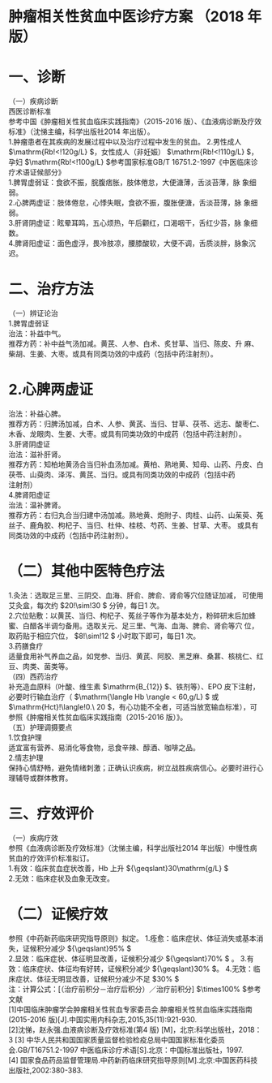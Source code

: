 # 肿瘤相关性贫血中医诊疗方案 （2018 年版）  
# 一、诊断  
（一）疾病诊断  
西医诊断标准  
参考中国《肿瘤相关性贫血临床实践指南》（2015-2016 版）、《血液病诊断及疗效标准》（沈悌主编，科学出版社2014 年出版）。  
1.肿瘤患者在其疾病的发展过程中以及治疗过程中发生的贫血。 2.男性成人 $\mathrm{Rb\!<\!120g/L} $，女性成人（非妊娠） $\mathrm{Rb\!<\!110g/L} $，孕妇 $\mathrm{Rb\!<\!100g/L} $参考国家标准GB/T 16751.2-1997《中医临床诊疗术语证候部分》  
1.脾胃虚弱证：食欲不振，脘腹痞胀，肢体倦怠，大便溏薄，舌淡苔薄，脉 象细弱。  
2.心脾两虚证：肢体倦怠，心悸失眠，食欲不振，腹胀便溏，舌淡苔薄，脉 象细弱。  
3.肝肾阴虚证：眩晕耳鸣，五心烦热，午后颧红，口渴咽干，舌红少苔，脉 象细数。  
4.脾肾阳虚证：面色虚浮，畏冷肢凉，腰膝酸软，大便不调，舌质淡胖，脉象沉迟。  
# 二、治疗方法  
（一）辨证论治  
1.脾胃虚弱证  
治法：补益中气。  
推荐方药：补中益气汤加减。黄芪、人参、白术、炙甘草、当归、陈皮、升 麻、柴胡、生姜、大枣。或具有同类功效的中成药（包括中药注射剂）。  
# 2.心脾两虚证  
治法：补益心脾。  
推荐方药：归脾汤加减，白术、人参、黄芪、当归、甘草、茯苓、远志、酸枣仁、木香、龙眼肉、生姜、大枣。或具有同类功效的中成药（包括中药注射剂）。  
3.肝肾阴虚证  
治法：滋补肝肾。  
推荐方药：知柏地黄汤合当归补血汤加减。黄柏、熟地黄、知母、山药、丹皮、白茯苓、山萸肉、泽泻、黄芪、当归。或具有同类功效的中成药（包括中药  
注射剂）  
4.脾肾阳虚证  
治法：温补脾肾。  
推荐方药：右归丸合当归建中汤加减。熟地黄、炮附子、肉桂、山药、山茱萸、菟丝子、鹿角胶、枸杞子、当归、杜仲、桂枝、芍药、生姜、甘草、大枣。 或具有同类功效的中成药（包括中药注射剂）。  
# （二）其他中医特色疗法  
1.灸法：选取足三里、三阴交、血海、肝俞、脾俞、肾俞等穴位随证加减， 可使用艾灸盒，每次约 $20\!\sim\!30 $ 分钟，每日1 次。  
2.穴位贴敷：以黄芪、当归、枸杞子、菟丝子等作为基本处方，粉碎研末后加蜂蜜、白醋各半调匀备用。选取关元、足三里、气海、血海、脾俞、肾俞等穴 位，取药贴于相应穴位， $8\!\sim\!12 $ 小时取下即可，每日1 次。  
3.药膳食疗  
适量食用补气养血之品，如党参、当归、黄芪、阿胶、黑芝麻、桑葚、核桃仁、红豆、肉类、菌类等。  
（四）西药治疗  
补充造血原料（叶酸、维生素 $\mathrm{B_{12}} $、铁剂等）、EPO 皮下注射，必要时行输血治疗（ $\mathrm{\langle Hb \rangle < 60\,g/L} $ 或 $\mathrm{Hct}\!\langle\!0.\ 20 $，有心功能不全者，可适当放宽输血标准），可参照《肿瘤相关性贫血临床实践指南（2015-2016 版）》。  
（五）护理调摄要点  
1.饮食护理  
适宜富有营养、易消化等食物，忌食辛辣、醇酒、咖啡之品。  
2.情志护理  
保持心情舒畅，避免情绪刺激；正确认识疾病，树立战胜疾病信心。必要时进行心理辅导或群体教育。  
# 三、疗效评价  
（一）疾病疗效  
参照《血液病诊断及疗效标准》（沈悌主编，科学出版社2014 年出版）中慢性病贫血的疗效评价标准拟订。  
1.有效：临床贫血症状改善，Hb 上升 ${\geqslant}30\mathrm{g/L} $  
2.无效：临床症状及血象无改变。  
# （二）证候疗效  
参照《中药新药临床研究指导原则》拟定。 1.痊愈：临床症状、体征消失或基本消失，证候积分减少 ${\geqslant}95\% $  
2.显效：临床症状、体征明显改善，证候积分减少 ${\geqslant}70\% $ 。 
 3.有效：临床症状、体征均有好转，证候积分减少 ${\geqslant}30\% $。 
4.无效：临床症状、体征无明显改善，证候积分减少不足 $30\% $  
注：计算公式：[（治疗前积分－治疗后积分）／治疗前积分] $\times100\% $参考文献  
[1]中国临床肿瘤学会肿瘤相关性贫血专家委员会.肿瘤相关性贫血临床实践指南(2015-2016 版)[J].中国实用内科杂志,2015,35(11):921-930.  
[2]沈悌，赵永强.血液病诊断及疗效标准(第4 版) [M]，北京:科学出版社，2018：3 
[3] 中华人民共和国国家质量监督检验检疫总局中国国家标准化委员会.GB/T16751.2-1997 中医临床诊疗术语[S].北京：中国标准出版社，1997.  
[4] 国家食品药品监督管理局.中药新药临床研究指导原则[M].北京:中国医药科技出版社,2002:380-383.  
